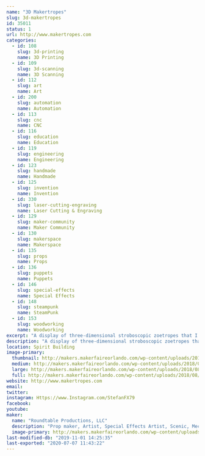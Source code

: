 ```yaml
---
name: "3D Makertropes"
slug: 3d-makertropes
id: 35011
status: 1
url: http://www.makertropes.com
categories:
  - id: 108
    slug: 3d-printing
    name: 3D Printing
  - id: 109
    slug: 3d-scanning
    name: 3D Scanning
  - id: 112
    slug: art
    name: Art
  - id: 200
    slug: automation
    name: Automation
  - id: 113
    slug: cnc
    name: CNC
  - id: 116
    slug: education
    name: Education
  - id: 119
    slug: engineering
    name: Engineering
  - id: 123
    slug: handmade
    name: Handmade
  - id: 125
    slug: invention
    name: Invention
  - id: 330
    slug: laser-cutting-engraving
    name: Laser Cutting & Engraving
  - id: 129
    slug: maker-community
    name: Maker Community
  - id: 130
    slug: makerspace
    name: Makerspace
  - id: 135
    slug: props
    name: Props
  - id: 136
    slug: puppets
    name: Puppets
  - id: 146
    slug: special-effects
    name: Special Effects
  - id: 148
    slug: steampunk
    name: SteamPunk
  - id: 153
    slug: woodworking
    name: Woodworking
excerpt: "A display of three-dimensional stroboscopic zoetropes that I call Makertropes."
description: "A display of three-dimensional stroboscopic zoetropes that I call Makertropes.  This exhibit builds on the successful creation of the Marvelous Mechanical Makey Making Machine created for MFO 2017.  There will be some new creations and upgrades to the animation from what was learned last year.   And some interactive elements as well."
location: Spirit Building
image-primary:
  thumbnail: http://makers.makerfaireorlando.com/wp-content/uploads/2018/08/2017-10-22-15.33.40-150x150.jpg
  medium: http://makers.makerfaireorlando.com/wp-content/uploads/2018/08/2017-10-22-15.33.40-300x169.jpg
  large: http://makers.makerfaireorlando.com/wp-content/uploads/2018/08/2017-10-22-15.33.40-1024x576.jpg
  full: http://makers.makerfaireorlando.com/wp-content/uploads/2018/08/2017-10-22-15.33.40.jpg
website: http://www.makertropes.com
email: 
twitter: 
instagram: Https://www.Instagram.com/StefanFX79
facebook: 
youtube: 
maker:
  name: "Roundtable Productions, LLC"
  description: "Prop maker, Artist, Special Effects Artist, Scenic, Mechanical Engineer, and professional Maker."
  image-primary: http://makers.makerfaireorlando.com/wp-content/uploads/2015/05/WebLogo2sm.png
last-modified-db: "2019-11-01 14:25:35"
last-exported: "2020-07-07 11:43:22"
---
```

